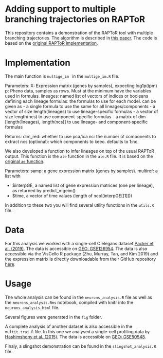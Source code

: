 # Adding support to multiple branching trajectories on RAPToR

This repository contains a demonstration of the RAPToR tool with multiple branching trajectories. The algorithm is described in [this paper](https://www.nature.com/articles/s41592-022-01540-0). The code is based on the [original RAPToR implementation](https://github.com/LBMC/RAPToR).

# Implementation

The main function is `multige_im ` in the `multige_im.R` file.

Parameters:
X: Expression matrix (genes by samples), expecting log1p(tpm)
p: Pheno data, samples as rows. Must at the minimum have the variables used in formulas.
lineages: named list of vectors of indices or booleans defining each lineage
formulas: the formulas to use for each model. can be given as 
    - a single formula to use the same for all lineages/components
    - a vector of size length(lineages) to use lineage-specific formulas
    - a vector of size length(ncs) to use component-specific formulas
    - a matrix of dim [length(lineages), length(ncs)] to use lineage- and component-specific formulas

Returns:
dim_red: whether to use pca/ica
nc: the number of components to extract
ncs (optional): which components to keeo. defaults to 1:nc.

We also developed a function to infer lineages on top of the usual RAPToR output. This function is the `ale` function in the `ale.R` file. It is based on the [original `ae` function](https://github.com/LBMC/RAPToR/blob/master/R/ae.R).

Parameters:
samp: a gene expression matrix (genes by samples).
multiref: a list with
 - $interpGE, a named list of gene expression matrices (one per lineage), as returned by predict_mgeim()
 - $time, a vector of time values (length of ncol(interpGE[[1]]))

In addition to these two you will find several utility functions in the `utils.R` file.

# Data

For this analysis we worked with a single-cell C.elegans dataset [Packer et al. (2019)](https://www.science.org/doi/10.1126/science.aax1971). The data is accessible on [GEO: GSE126954](https://www.ncbi.nlm.nih.gov/geo/query/acc.cgi?acc=GSE126954). The data is also accessible via the VisCello R package (Zhu, Murray, Tan, and Kim 2019) and the expression matrix is directly downloadable from their GitHub repository [here](https://media.githubusercontent.com/media/qinzhu/VisCello.celegans/master/inst/app/data/eset.rds).

# Usage

The whole analysis can be found in the `neurons_analysis.R` file as well as the `neurons_analysis.Rms` notebook, compiled with knitr into the `neurons_analysis.html` file.

Several figures were generated in the `fig` folder.

A complete analysis of another dataset is also accessible in the `multit_traj.R` file. In this one we analysed a single-cell profiling data by [Hashimshony et al. (2015)](https://www.nature.com/articles/nature13996). The data is accessible on [GEO: GSE50548](https://www.ncbi.nlm.nih.gov/geo/query/acc.cgi?acc=GSE50548).

Finaly, a slingshot demonstration can be found in the `slingshot_analysis.R` file.